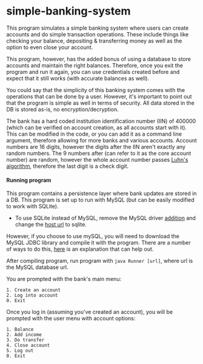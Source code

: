 # simple-banking-system

This program simulates a simple banking system where users can create accounts and do simple transaction operations.
These include things like checking your balance, depositing & transferring money as well as the option to even close your account.

This program, however, has the added bonus of using a database to store accounts and maintain the right balances.
Therefore, once you exit the program and run it again, you can use credentials created before and expect that it still works (with accurate balances as well).

You could say that the simplicity of this banking system comes with the operations that can be done by a user. However, it's important to point out that the program is simple as well in terms of security. All data stored in the DB is stored as-is, no encryption/decryption.

The bank has a hard coded institution identification number (IIN) of 400000 (which can be verified on account creation, as all accounts start with it). This can be modified in the code, or you can add it as a command line argument, therefore allowing for more banks and various accounts. Account numbers are 16 digits, however the digits after the IIN aren't exactly any random numbers. The 9 numbers after (can refer to it as the core account number) are random, however the whole account number passes [Luhn's algorithm](https://en.wikipedia.org/wiki/Luhn_algorithm), therefore the last digit is a check digit.

#### Running program
This program contains a persistence layer where bank updates are stored in a DB. This program is set up to run with MySQL (but can be easily
modified to work with SQLite).
- To use SQLite instead of MySQL, remove the MySQL driver [addition](https://github.com/adnanizm/jetbrains-academy-hard/blob/a1565a81f07d91da9d331fe171c411fb06180dc3/simple-banking-system/src/Runner.java#L15) and change the [host url](https://github.com/adnanizm/jetbrains-academy-hard/blob/a1565a81f07d91da9d331fe171c411fb06180dc3/simple-banking-system/src/banking/BackendService.java#L28) to sqlite.

However, if you choose to use mySQL, you will need to download the MySQL JDBC library and compile it with the program.
There are a number of ways to do this, [here](https://stackoverflow.com/a/2840358) is an explanation that can help out.

After compiling program, run program with `java Runner [url]`, where url is the MySQL database url.

You are prompted with the bank's main menu:
```
1. Create an account
2. Log into account
0. Exit
```

Once you log in (assuming you've created an account), you will be prompted with the user menu with account options:
```
1. Balance
2. Add income
3. Do transfer
4. Close account
5. Log out
0. Exit
```
